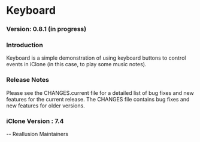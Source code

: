 # Keyboard

### Version: 0.8.1 (in progress)

### Introduction

Keyboard is a simple demonstration of using keyboard buttons to control events in iClone (in this case, to play some music notes). 

### Release Notes

Please see the CHANGES.current file for a detailed list of bug fixes and
new features for the current release. The CHANGES file contains bug fixes
and new features for older versions.

### iClone Version : 7.4


 -- Reallusion Maintainers
